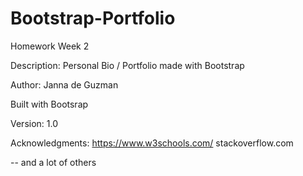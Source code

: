 # Bootstrap-Portfolio
Homework Week 2

Description: 
Personal Bio / Portfolio made with Bootstrap

Author:
Janna de Guzman

Built with Bootsrap 

Version: 1.0

Acknowledgments:
https://www.w3schools.com/
stackoverflow.com

-- and a lot of others

